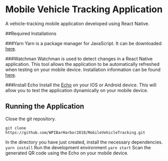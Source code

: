 # Mobile Vehicle Tracking Application
A vehicle-tracking mobile application developed using React Native.



##Required Installations

###Yarn
Yarn is a package manager for JavaScript.
It can be downloaded [here](https://yarnpkg.com/lang/en/docs/install/).

###Watchman
Watchman is used to detect changes in a React Native application. This tool allows the application to be automatically refreshed when testing on your mobile device.
Installation information can be found [here](https://facebook.github.io/watchman/docs/install.html).

###Install Echo
Install the [Echo](https://expo.io/) on your IOS or Android device. This will allow you to test the application dynamically on your mobile device.



## Running the Application

Close the git repository.

`git clone https://github.com/WPIBarHarbor2018/MobileVehicleTracking.git`

In the directory you have just created, install the necessary dependencies.
`yarn install`
Run the development environment
`yarn start`
Scan the generated QR code using the Echo on your mobile device.